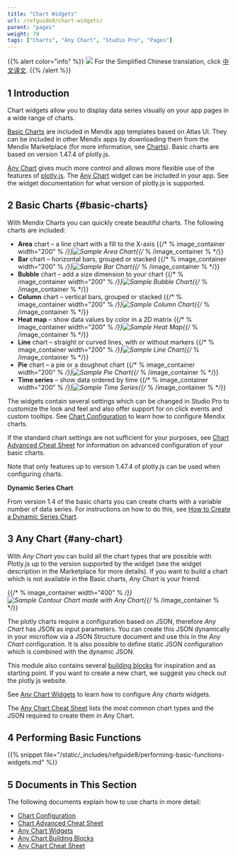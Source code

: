 ```yaml
---
title: "Chart Widgets"
url: /refguide8/chart-widgets/
parent: "pages"
weight: 70
tags: ["Charts", "Any Chart", "Studio Pro", "Pages"]
---
```


{{% alert color="info" %}}
<img src="/attachments/china.png" style="display: inline-block; margin: 0" /> For the Simplified Chinese translation, click [中文译文](https://cdn.mendix.tencent-cloud.com/documentation/refguide8/chart-widgets.pdf).
{{% /alert %}}

## 1 Introduction

Chart widgets allow you to display data series visually on your app pages in a wide range of charts.

[Basic Charts](#basic-charts) are included in Mendix app templates based on Atlas UI. They can be included in other Mendix apps by downloading them from the Mendix Marketplace (for more information, see [Charts](/appstore/widgets/charts/)). Basic charts are based on version 1.47.4 of plotly.js.

[Any Chart](#any-chart) gives much more control and allows more flexible use of the features of [plotly.js](https://plot.ly/). The [Any Chart](/appstore/modules/any-chart/) widget can be included in your app. See the widget documentation for what version of plotly.js is supported.

## 2 Basic Charts {#basic-charts}

With Mendix Charts you can quickly create beautiful charts. The following charts are included:

* **Area** chart – a line chart with a fill to the X-axis {{/* % image_container width="200" % */}}![Sample Area Chart](/attachments/refguide8/modeling/pages/chart-widgets/sample-area-chart.png){{/* % /image_container % */}}
* **Bar** chart – horizontal bars, grouped or stacked {{/* % image_container width="200" % */}}![Sample Bar Chart](/attachments/refguide8/modeling/pages/chart-widgets/sample-bar-chart.png){{/* % /image_container % */}}
* **Bubble** chart – add a size dimension to your chart {{/* % image_container width="200" % */}}![Sample Bubble Chart](/attachments/refguide8/modeling/pages/chart-widgets/sample-bubble-chart.png){{/* % /image_container % */}}
* **Column** chart – vertical bars, grouped or stacked {{/* % image_container width="200" % */}}![Sample Column Chart](/attachments/refguide8/modeling/pages/chart-widgets/sample-column-chart.png){{/* % /image_container % */}}
* **Heat map** – show data values by color in a 2D matrix {{/* % image_container width="200" % */}}![Sample Heat Map](/attachments/refguide8/modeling/pages/chart-widgets/sample-heat-map.png){{/* % /image_container % */}}
* **Line** chart – straight or curved lines, with or without markers {{/* % image_container width="200" % */}}![Sample Line Chart](/attachments/refguide8/modeling/pages/chart-widgets/sample-line-chart.png){{/* % /image_container % */}}
* **Pie** chart – a pie or a doughnut chart {{/* % image_container width="200" % */}}![Sample Pie Chart](/attachments/refguide8/modeling/pages/chart-widgets/sample-pie-chart.png){{/* % /image_container % */}}
* **Time series** – show data ordered by time {{/* % image_container width="200" % */}}![Sample Time Series](/attachments/refguide8/modeling/pages/chart-widgets/sample-time-series.png){{/* % /image_container % */}}

The widgets contain several settings which can be changed in Studio Pro to customize the look and feel and also offer support for on click events and custom tooltips. See [Chart Configuration](/refguide8/charts-configuration/) to learn how to configure Mendix charts.

If the standard chart settings are not sufficient for your purposes, see [Chart Advanced Cheat Sheet](/refguide8/charts-advanced-cheat-sheet/) for information on advanced configuration of your basic charts.

Note that only features up to version 1.47.4 of plotly.js can be used when configuring charts.

**Dynamic Series Chart**

From version 1.4 of the basic charts you can create charts with a variable number of data series. For instructions on how to do this, see [How to Create a Dynamic Series Chart](/howto8/front-end/charts-dynamic-series/).

## 3 Any Chart {#any-chart}

With *Any Chart* you can build all the chart types that are possible with Plotly.js up to the version supported by the widget (see the widget description in the Marketplace for more details). If you want to build a chart which is not available in the Basic charts, *Any Chart* is your friend.

{{/* % image_container width="400" % */}}![Sample Contour Chart made with Any Chart](/attachments/refguide8/modeling/pages/chart-widgets/contour.png){{/* % /image_container % */}}

The plotly charts require a configuration based on JSON, therefore *Any Chart* has JSON as input parameters. You can create this JSON dynamically in your microflow via a JSON Structure document and use this in the *Any Chart* configuration. It is also possible to define static JSON configuration which is combined with the dynamic JSON.

This module also contains several [building blocks](/refguide8/charts-any-building-blocks/) for inspiration and as starting point. If you want to create a new chart, we suggest you check out the plotly.js website.

See [Any Chart Widgets](/refguide8/charts-any-configuration/) to learn how to configure *Any charts* widgets.

The [Any Chart Cheat Sheet](/refguide8/charts-any-cheat-sheet/) lists the most common chart types and the JSON required to create them in Any Chart.

## 4 Performing Basic Functions

{{% snippet file="/static/_includes/refguide8/performing-basic-functions-widgets.md" %}}

## 5 Documents in This Section

The following documents explain how to use charts in more detail:

* [Chart Configuration](/refguide8/charts-configuration/)
* [Chart Advanced Cheat Sheet](/refguide8/charts-advanced-cheat-sheet/)
* [Any Chart Widgets](/refguide8/charts-any-configuration/)
* [Any Chart Building Blocks](/refguide8/charts-any-building-blocks/)
* [Any Chart Cheat Sheet](/refguide8/charts-any-cheat-sheet/)
